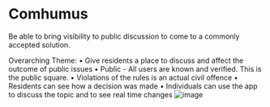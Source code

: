 # Comhumus
Be able to bring visibility to public discussion to come to a commonly accepted solution.

Overarching Theme:
	• Give residents a place to discuss and affect the outcome of public issues
	• Public - All users are known and verified. This is the public square.
	• Violations of the rules is an actual civil offence
	• Residents can see how a decision was made
	• Individuals can use the app to discuss the topic and to see real time changes
![image](https://github.com/user-attachments/assets/058250af-6eba-493f-97ec-28b91c5f23d4)
